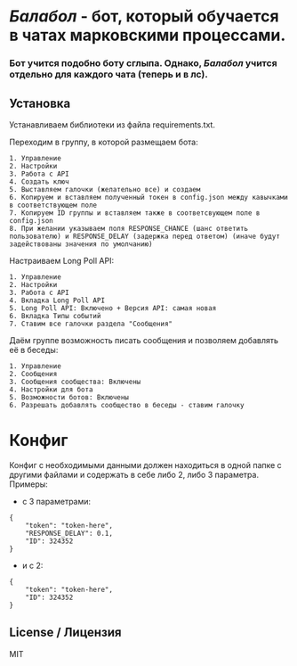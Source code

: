 # *Балабол* - бот, который обучается в чатах марковскими процессами.
### Бот учится подобно боту сглыпа. Однако, *Балабол* учится отдельно для каждого чата (теперь и в лс). 

## Установка

Устанавливаем библиотеки из файла requirements.txt.

Переходим в группу, в которой размещаем бота:

```
1. Управление
2. Настройки
3. Работа с API
4. Создать ключ
5. Выставляем галочки (желательно все) и создаем
6. Копируем и вставляем полученный токен в config.json между кавычками в соответствующем поле
7. Копируем ID группы и вставляем также в соответсвующем поле в config.json
8. При желании указываем поля RESPONSE_CHANCE (шанс ответить пользователю) и RESPONSE_DELAY (задержка перед ответом) (иначе будут задействованы значения по умолчанию)
```

Настраиваем Long Poll API:

```
1. Управление
2. Настройки
3. Работа с API
4. Вкладка Long Poll API
5. Long Poll API: Включено + Версия API: самая новая
6. Вкладка Типы событий
7. Ставим все галочки раздела "Сообщения"
```

Даём группе возможность писать сообщения и позволяем добавлять её в беседы:

```
1. Управление
2. Сообщения
3. Сообщения сообщества: Включены
4. Настройки для бота
5. Возможности ботов: Включены
6. Разрешать добавлять сообщество в беседы - ставим галочку
```

# Конфиг
Конфиг с необходимыми данными должен находиться в одной папке с другими файлами и содержать в себе либо 2, либо 3 параметра. Примеры:
- с 3 параметрами:
```
{
    "token": "token-here",
    "RESPONSE_DELAY": 0.1,
    "ID": 324352
}
```
- и с 2:
```
{
    "token": "token-here",
    "ID": 324352
}
```

## License / Лицензия
MIT

